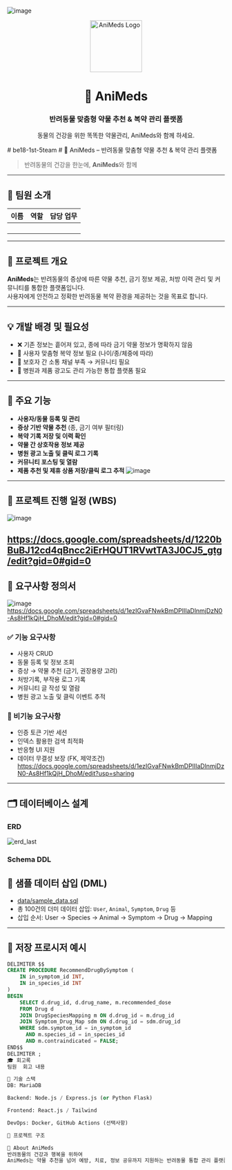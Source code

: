 ![image](https://github.com/user-attachments/assets/7536f239-fdbe-4d41-9959-ec67b4f445d8)
<div align="center">
  <img src="https://user-images.githubusercontent.com/101691440/92118a53-c5b6-40bc-b130-bf8c398d7b51" width="120" alt="AniMeds Logo"/>
  <h1>🐾 AniMeds</h1>
  <h3>반려동물 맞춤형 약물 추천 & 복약 관리 플랫폼</h3>
  <p>동물의 건강을 위한 똑똑한 약물관리, AniMeds와 함께 하세요.</p>
</div>
# be18-1st-5team
# 🐾 AniMeds – 반려동물 맞춤형 약물 추천 & 복약 관리 플랫폼

> 반려동물의 건강을 한눈에, **AniMeds**와 함께

---

## 👥 팀원 소개

| 이름     | 역할             | 담당 업무 |
|----------|------------------|-----------|
|    |       |  |
|    |   |  |
|    |      |  |
|    |  |  |

---

## 🌟 프로젝트 개요

**AniMeds**는 반려동물의 증상에 따른 약물 추천, 금기 정보 제공, 처방 이력 관리 및 커뮤니티를 통합한 플랫폼입니다.  
사용자에게 안전하고 정확한 반려동물 복약 환경을 제공하는 것을 목표로 합니다.

---

## 💡 개발 배경 및 필요성

- ❌ 기존 정보는 흩어져 있고, 종에 따라 금기 약물 정보가 명확하지 않음  
- 🐶 사용자 맞춤형 복약 정보 필요 (나이/종/체중에 따라)
- 💬 보호자 간 소통 채널 부족 → 커뮤니티 필요  
- 📢 병원과 제품 광고도 관리 가능한 통합 플랫폼 필요

---

## 🔧 주요 기능

- **사용자/동물 등록 및 관리**
- **증상 기반 약물 추천** (종, 금기 여부 필터링)
- **복약 기록 저장 및 이력 확인**
- **약물 간 상호작용 정보 제공**
- **병원 광고 노출 및 클릭 로그 기록**
- **커뮤니티 포스팅 및 열람**
- **제품 추천 및 제휴 상품 저장/클릭 로그 추적**
![image](https://github.com/user-attachments/assets/656f7844-5688-4da3-b059-89d8bc05b85c)

---

## 📅 프로젝트 진행 일정 (WBS)
![image](https://github.com/user-attachments/assets/7112814b-3aa7-48ec-8944-a977059e8d3e)


https://docs.google.com/spreadsheets/d/1220bBuBJ12cd4qBncc2iErHQUT1RVwtTA3J0CJ5_gtg/edit?gid=0#gid=0
---

## 🧾 요구사항 정의서
![image](https://github.com/user-attachments/assets/65e20bc7-f8ec-445b-a02f-24a14fcbceb4)
https://docs.google.com/spreadsheets/d/1ezIGvaFNwkBmDPlIIaDlnmjDzN0-As8Hf1kQjH_DhoM/edit?gid=0#gid=0
### ✅ 기능 요구사항
- 사용자 CRUD
- 동물 등록 및 정보 조회
- 증상 → 약물 추천 (금기, 권장용량 고려)
- 처방기록, 부작용 로그 기록
- 커뮤니티 글 작성 및 열람
- 병원 광고 노출 및 클릭 이벤트 추적

### 🚫 비기능 요구사항
- 인증 토큰 기반 세션
- 인덱스 활용한 검색 최적화
- 반응형 UI 지원
- 데이터 무결성 보장 (FK, 제약조건)
https://docs.google.com/spreadsheets/d/1ezIGvaFNwkBmDPlIIaDlnmjDzN0-As8Hf1kQjH_DhoM/edit?usp=sharing
---

## 🗂️ 데이터베이스 설계

### ERD
![erd_last](https://github.com/user-attachments/assets/21479827-f4e2-4deb-9abf-00f9d07af870)



### Schema DDL


## 🧪 샘플 데이터 삽입 (DML)

- [data/sample_data.sql](data/sample_data.sql)  
- 총 100건의 더미 데이터 삽입: `User`, `Animal`, `Symptom`, `Drug` 등
- 삽입 순서: User → Species → Animal → Symptom → Drug → Mapping

---

## 🧠 저장 프로시저 예시

```sql
DELIMITER $$
CREATE PROCEDURE RecommendDrugBySymptom (
    IN in_symptom_id INT,
    IN in_species_id INT
)
BEGIN
    SELECT d.drug_id, d.drug_name, m.recommended_dose
    FROM Drug d
    JOIN DrugSpeciesMapping m ON d.drug_id = m.drug_id
    JOIN Symptom_Drug_Map sdm ON d.drug_id = sdm.drug_id
    WHERE sdm.symptom_id = in_symptom_id
      AND m.species_id = in_species_id
      AND m.contraindicated = FALSE;
END$$
DELIMITER ;
🎓 회고록
팀원	회고 내용

🚀 기술 스택
DB: MariaDB

Backend: Node.js / Express.js (or Python Flask)

Frontend: React.js / Tailwind

DevOps: Docker, GitHub Actions (선택사항)

📌 프로젝트 구조

🐾 About AniMeds
반려동물의 건강과 행복을 위하여
AniMeds는 약물 추천을 넘어 예방, 치료, 정보 공유까지 지원하는 반려동물 통합 관리 플랫폼입니다.
